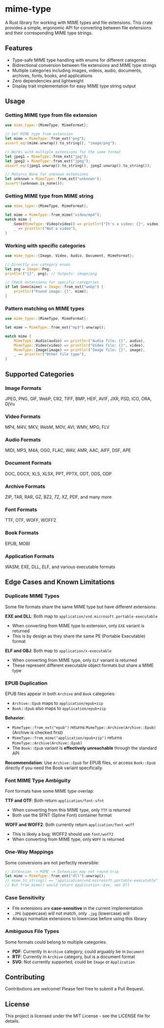 # mime-type

A Rust library for working with MIME types and file extensions. This crate provides a simple, ergonomic API for converting between file extensions and their corresponding MIME type strings.

## Features

- Type-safe MIME type handling with enums for different categories
- Bidirectional conversion between file extensions and MIME type strings
- Multiple categories including images, videos, audio, documents, archives, fonts, books, and applications
- Zero dependencies and lightweight
- Display trait implementation for easy MIME type string output

## Usage

### Getting MIME type from file extension

```rust
use mime_type::{MimeType, MimeFormat};

// Get MIME type from extension
let mime = MimeType::from_ext("png");
assert_eq!(mime.unwrap().to_string(), "image/png");

// Works with multiple extensions for the same format
let jpeg1 = MimeType::from_ext("jpg");
let jpeg2 = MimeType::from_ext("jpeg");
assert_eq!(jpeg1.unwrap().to_string(), jpeg2.unwrap().to_string());

// Returns None for unknown extensions
let unknown = MimeType::from_ext("unknown");
assert!(unknown.is_none());
```

### Getting MIME type from MIME string

```rust
use mime_type::{MimeType, MimeFormat};

let mime = MimeType::from_mime("video/mp4");
match mime {
    Some(MimeType::Video(video)) => println!("It's a video: {}", video),
    _ => println!("Not a video"),
}
```

### Working with specific categories

```rust
use mime_type::{Image, Video, Audio, Document, MimeFormat};

// Directly use category enums
let png = Image::Png;
println!("{}", png); // Outputs: image/png

// Check extensions for specific categories
if let Some(mime) = Image::from_ext("webp") {
    println!("Found image: {}", mime);
}
```

### Pattern matching on MIME types

```rust
use mime_type::{MimeType, MimeFormat};

let mime = MimeType::from_ext("mp3").unwrap();

match mime {
    MimeType::Audio(audio) => println!("Audio file: {}", audio),
    MimeType::Video(video) => println!("Video file: {}", video),
    MimeType::Image(image) => println!("Image file: {}", image),
    _ => println!("Other file type"),
}
```

## Supported Categories

### Image Formats
JPEG, PNG, GIF, WebP, CR2, TIFF, BMP, HEIF, AVIF, JXR, PSD, ICO, ORA, DjVu

### Video Formats
MP4, M4V, MKV, WebM, MOV, AVI, WMV, MPG, FLV

### Audio Formats
MIDI, MP3, M4A, OGG, FLAC, WAV, AMR, AAC, AIFF, DSF, APE

### Document Formats
DOC, DOCX, XLS, XLSX, PPT, PPTX, ODT, ODS, ODP

### Archive Formats
ZIP, TAR, RAR, GZ, BZ2, 7Z, XZ, PDF, and many more

### Font Formats
TTF, OTF, WOFF, WOFF2

### Book Formats
EPUB, MOBI

### Application Formats
WASM, EXE, DLL, ELF, and various executable formats

## Edge Cases and Known Limitations

### Duplicate MIME Types

Some file formats share the same MIME type but have different extensions:

**EXE and DLL**: Both map to `application/vnd.microsoft.portable-executable`
- When converting from MIME type to extension, only `EXE` variant is returned
- This is by design as they share the same PE (Portable Executable) format

**ELF and OBJ**: Both map to `application/x-executable`
- When converting from MIME type, only `ELF` variant is returned
- These represent different executable object formats but share a MIME type

### EPUB Duplication

EPUB files appear in both `Archive` and `Book` categories:

- `Archive::Epub` maps to `application/epub+zip`
- `Book::Epub` also maps to `application/epub+zip`

**Behavior**:
- `MimeType::from_ext("epub")` returns `MimeType::Archive(Archive::Epub)` (Archive is checked first)
- `MimeType::from_mime("application/epub+zip")` returns `MimeType::Archive(Archive::Epub)`
- The `Book::Epub` variant is **effectively unreachable** through the standard API

**Recommendation**: Use `Archive::Epub` for EPUB files, or access `Book::Epub` directly if you need the Book variant specifically.

### Font MIME Type Ambiguity

Font formats have some MIME type overlap:

**TTF and OTF**: Both return `application/font-sfnt`
- When converting from this MIME type, only `TTF` is returned
- Both use the SFNT (Spline Font) container format

**WOFF and WOFF2**: Both currently return `application/font-woff`
- This is likely a bug; WOFF2 should use `font/woff2`
- When converting from MIME type, only `WOFF` is returned

### One-Way Mappings

Some conversions are not perfectly reversible:

```rust
// Extension -> MIME -> Extension may not round-trip
let mime = MimeType::from_ext("dll").unwrap();
// mime.to_string() == "application/vnd.microsoft.portable-executable"
// But from_mime() would return Application::Exe, not Dll
```

### Case Sensitivity

- File extensions are **case-sensitive** in the current implementation
- `.JPG` (uppercase) will not match, only `.jpg` (lowercase) will
- Always normalize extensions to lowercase before using this library

### Ambiguous File Types

Some formats could belong to multiple categories:

- **PDF**: Currently in `Archive` category, could arguably be in `Document`
- **RTF**: Currently in `Archive` category, but is a document format
- **SVG**: Not currently supported, could be `Image` or `Application`

## Contributing

Contributions are welcome! Please feel free to submit a Pull Request.

## License

This project is licensed under the MIT License - see the LICENSE file for details.
